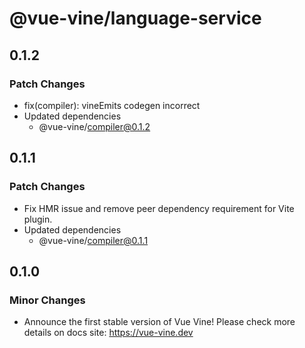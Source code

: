 # @vue-vine/language-service

## 0.1.2

### Patch Changes

- fix(compiler): vineEmits codegen incorrect
- Updated dependencies
  - @vue-vine/compiler@0.1.2

## 0.1.1

### Patch Changes

- Fix HMR issue and remove peer dependency requirement for Vite plugin.
- Updated dependencies
  - @vue-vine/compiler@0.1.1

## 0.1.0

### Minor Changes

- Announce the first stable version of Vue Vine! Please check more details on docs site: https://vue-vine.dev
